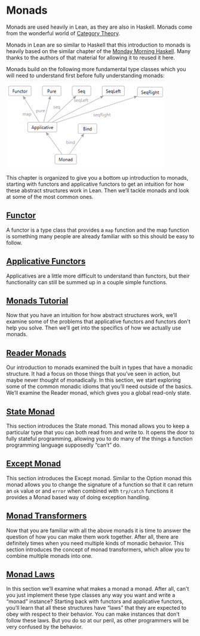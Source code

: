 # Monads

Monads are used heavily in Lean, as they are also in Haskell. Monads come from the wonderful world
of [Category Theory](https://en.wikipedia.org/wiki/Monad_%28category_theory%29).

Monads in Lean are so similar to Haskell that this introduction to monads is heavily based on the
similar chapter of the [Monday Morning Haskell](https://mmhaskell.com/monads/). Many thanks to
the authors of that material for allowing it to reused it here.

Monads build on the following more fundamental type classes which you will need to understand
first before fully understanding monads:

![image](../images/monads.png)

This chapter is organized to give you a bottom up introduction to monads, starting with functors and
applicative functors to get an intuition for how these abstract structures work in Lean. Then we’ll
tackle monads and look at some of the most common ones.

## [Functor](functors.lean.md)
A functor is a type class that provides a `map` function and the map function is something many
people are already familiar with so this should be easy to follow.

## [Applicative Functors](applicatives.lean.md)
Applicatives are a little more difficult to understand than functors, but their functionality can
still be summed up in a couple simple functions.

## [Monads Tutorial](monads.lean.md)
Now that you have an intuition for how abstract structures work, we’ll examine some of the problems
that applicative functors and functors don't help you solve. Then we’ll get into the specifics of how
we actually use monads.

## [Reader Monads](readers.lean.md)
Our introduction to monads examined the built in types that have a monadic structure. It had a focus
on those things that you’ve seen in action, but maybe never thought of monadically. In this section, we
start exploring some of the common monadic idioms that you’ll need outside of the basics. We’ll
examine the Reader monad, which gives you a global read-only state.

## [State Monad](states.lean.md)
This section introduces the State monad. This monad allows you to keep a particular type that you can
both read from and write to. It opens the door to fully stateful programming, allowing you to do many
of the things a function programming language supposedly “can’t” do.

## [Except Monad](except.lean.md)

This section introduces the Except monad. Similar to the Option monad this monad allows you to change
the signature of a function so that it can return an `ok` value or and `error` when combined with
`try/catch` functions it provides a Monad based way of doing exception handling.

## [Monad Transformers](transformers.lean.md)

Now that you are familiar with all the above monads it is time to answer the question of how you can
make them work together. After all, there are definitely times when you need multiple kinds of
monadic behavior. This section introduces the concept of monad transformers, which allow you to
combine multiple monads into one.

## [Monad Laws](laws.lean.md)
In this section we’ll examine what makes a monad a monad. After all, can't you just implement these
type classes any way you want and write a “monad” instance? Starting back with functors and
applicative functors, you’ll learn that all these structures have “laws” that they are expected to
obey with respect to their behavior. You can make instances that don’t follow these laws. But you do
so at our peril, as other programmers will be very confused by the behavior.